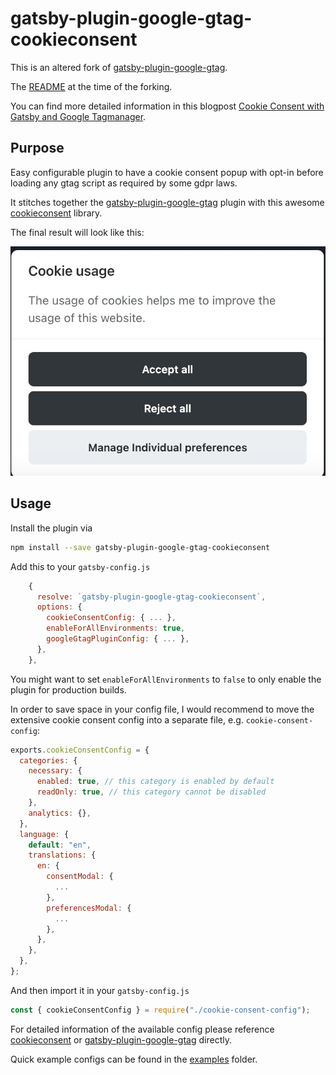 # gatsby-plugin-google-gtag-cookieconsent

This is an altered fork of [gatsby-plugin-google-gtag](https://github.com/gatsbyjs/gatsby/tree/master/packages/gatsby-plugin-google-gtag).

The [README](./README.gtag.md) at the time of the forking.

You can find more detailed information in this blogpost [Cookie Consent with Gatsby and Google Tagmanager](https://stoiccoder.blog/gatsby-consent/).

## Purpose

Easy configurable plugin to have a cookie consent popup with opt-in before loading any gtag script as required by some gdpr laws.

It stitches together the [gatsby-plugin-google-gtag](https://github.com/gatsbyjs/gatsby/tree/master/packages/gatsby-plugin-google-gtag) plugin
with this awesome [cookieconsent](https://github.com/orestbida/cookieconsent) library.

The final result will look like this:

![Cookie Consent Popup](./examples/cookie-consent.jpg)

## Usage

Install the plugin via

```bash
npm install --save gatsby-plugin-google-gtag-cookieconsent
```

Add this to your `gatsby-config.js`

```js
    {
      resolve: `gatsby-plugin-google-gtag-cookieconsent`,
      options: {
        cookieConsentConfig: { ... },
        enableForAllEnvironments: true,
        googleGtagPluginConfig: { ... },
      },
    },
```

You might want to set `enableForAllEnvironments` to `false` to only enable the plugin for production builds.

In order to save space in your config file, I would recommend to move the extensive cookie consent config into a separate file, e.g. `cookie-consent-config`: 

```js
exports.cookieConsentConfig = {
  categories: {
    necessary: {
      enabled: true, // this category is enabled by default
      readOnly: true, // this category cannot be disabled
    },
    analytics: {},
  },
  language: {
    default: "en",
    translations: {
      en: {
        consentModal: {
          ...
        },
        preferencesModal: {
          ...
        },
      },
    },
  },
};
```

And then import it in your `gatsby-config.js`

```js
const { cookieConsentConfig } = require("./cookie-consent-config");
```

For detailed information of the available config please reference [cookieconsent](https://github.com/orestbida/cookieconsent) or [gatsby-plugin-google-gtag](https://github.com/gatsbyjs/gatsby/tree/master/packages/gatsby-plugin-google-gtag) directly.

Quick example configs can be found in the [examples](./examples) folder.
